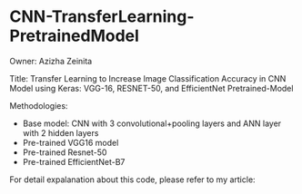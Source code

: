 # CNN-TransferLearning-PretrainedModel

Owner: Azizha Zeinita

Title: Transfer Learning to Increase Image Classification Accuracy in CNN Model using Keras: VGG-16, RESNET-50, and EfficientNet Pretrained-Model

Methodologies:
* Base model: CNN with 3 convolutional+pooling layers and ANN layer with 2 hidden layers
* Pre-trained VGG16 model
* Pre-trained Resnet-50
* Pre-trained EfficientNet-B7

For detail expalanation about this code, please refer to my article: 
